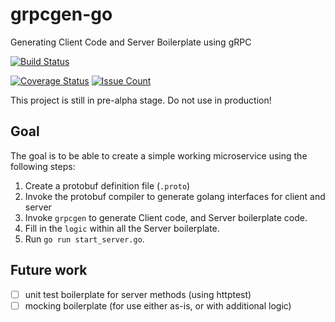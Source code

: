 # grpcgen-go
Generating Client Code and Server Boilerplate using gRPC

[![Build Status](https://travis-ci.org/marcusljx/grpcgen-go.svg?branch=master)](https://travis-ci.org/marcusljx/grpcgen-go)
<!-- [![codecov](https://codecov.io/gh/marcusljx/grpcgen-go/branch/master/graph/badge.svg)](https://codecov.io/gh/marcusljx/grpcgen-go) -->
[![Coverage Status](https://coveralls.io/repos/github/marcusljx/grpcgen-go/badge.svg?branch=master)](https://coveralls.io/github/marcusljx/grpcgen-go?branch=master)
[![Issue Count](https://codeclimate.com/github/marcusljx/grpcgen-go/badges/issue_count.svg)](https://codeclimate.com/github/marcusljx/grpcgen-go)

This project is still in pre-alpha stage. Do not use in production!

## Goal
The goal is to be able to create a simple working microservice using the following steps:

1. Create a protobuf definition file (`.proto`)
2. Invoke the protobuf compiler to generate golang interfaces for client and server
3. Invoke `grpcgen` to generate Client code, and Server boilerplate code.
4. Fill in the `logic` within all the Server boilerplate.
5. Run `go run start_server.go`.

## Future work
- [ ] unit test boilerplate for server methods (using httptest)
- [ ] mocking boilerplate (for use either as-is, or with additional logic)
